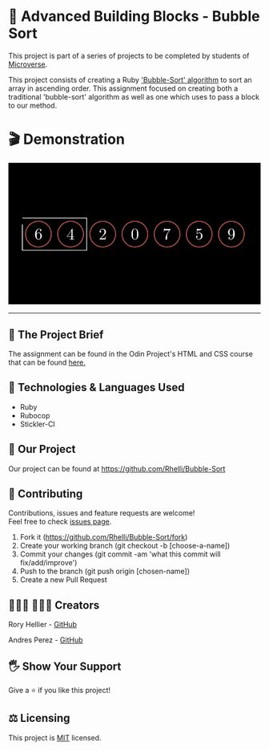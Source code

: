 # 💭 Advanced Building Blocks - Bubble Sort

This project is part of a series of projects to be completed by students of [Microverse](https://www.microverse.org/ 'The Global School for Remote Software Developers!').

This project consists of creating a Ruby ['Bubble-Sort' algorithm](https://www.tutorialspoint.com/data_structures_algorithms/bubble_sort_algorithm.htm) to sort an array in ascending order. This assignment focused on creating both a traditional 'bubble-sort' algorithm as well as one which uses *<yield>* to pass a block to our method.

# 🎬 Demonstration

<a href="bubble-sort.gif" target="_blank"> <img alt="Demonstration" src="bubble-sort.gif"/></a>

****

## 🔮 The Project Brief

The assignment can be found in the Odin Project's HTML and CSS course that can be found [here.](https://www.theodinproject.com/courses/ruby-programming/lessons/advanced-building-blocks)

## 🔨 Technologies & Languages Used

- Ruby
- Rubocop
- Stickler-CI

## 🚀 Our Project

Our project can be found at https://github.com/Rhelli/Bubble-Sort

## 🦄 Contributing

Contributions, issues and feature requests are welcome!<br />Feel free to check [issues page](https://github.com/Rhelli/Bubble-Sort/issues).

1. Fork it (https://github.com/Rhelli/Bubble-Sort/fork)
2. Create your working branch (git checkout -b [choose-a-name])
3. Commit your changes (git commit -am 'what this commit will fix/add/improve')
4. Push to the branch (git push origin [chosen-name])
5. Create a new Pull Request

## 👨🏽‍💻 👨🏿‍💻 Creators

Rory Hellier - [GitHub](https://github.com/Rhelli)

Andres Perez - [GitHub](https://github.com/queeksm)

## 🖐️ Show Your Support

Give a ⭐️ if you like this project!

## ⚖️ Licensing

This project is [MIT](https://github.com/Rhelli/Bubble-Sortdevelopment/LICENSE.txt) licensed.